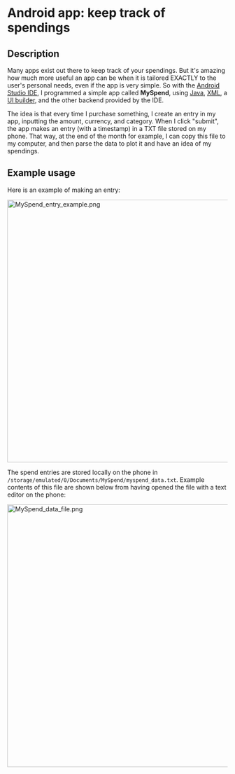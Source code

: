 # Android app: keep track of spendings

## Description

Many apps exist out there to keep track of your spendings. But it's amazing how much more useful an app can be when it is tailored EXACTLY to the user's personal needs, even if the app is very simple. So with the <a href="https://en.wikipedia.org/wiki/Android_Studio">Android Studio IDE</a>, I programmed a simple app called <b>MySpend</b>, using <a href="https://en.wikipedia.org/wiki/Java">Java</a>, <a href="https://en.wikipedia.org/wiki/XML">XML</a>, a <a href="https://en.wikipedia.org/wiki/Graphical_user_interface_builder">UI builder</a>, and the other backend provided by the IDE.

The idea is that every time I purchase something, I create an entry in my app, inputting the amount, currency, and category. When I click "submit", the app makes an entry (with a timestamp) in a TXT file stored on my phone. That way, at the end of the month for example, I can copy this file to my computer, and then parse the data to plot it and have an idea of my spendings.

## Example usage

Here is an example of making an entry:

<img src="https://github.com/nullberg/MySpend/tree/master/images/MySpend_entry_example.png" alt="MySpend_entry_example.png" width="600px"/>

The spend entries are stored locally on the phone in <code>/storage/emulated/0/Documents/MySpend/myspend_data.txt</code>. Example contents of this file are shown below from having opened the file with a text editor on the phone:

<img src="https://github.com/nullberg/MySpend/tree/master/images/MySpend_data_file.png" alt="MySpend_data_file.png" width="600px"/>